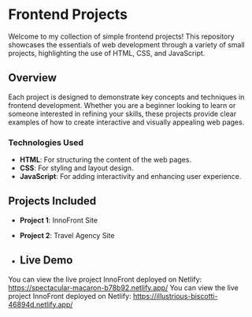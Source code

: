 # Frontend Projects

Welcome to my collection of simple frontend projects! This repository showcases the essentials of web development through a variety of small projects, highlighting the use of HTML, CSS, and JavaScript.

## Overview

Each project is designed to demonstrate key concepts and techniques in frontend development. Whether you are a beginner looking to learn or someone interested in refining your skills, these projects provide clear examples of how to create interactive and visually appealing web pages.

### Technologies Used

- **HTML**: For structuring the content of the web pages.
- **CSS**: For styling and layout design.
- **JavaScript**: For adding interactivity and enhancing user experience.

## Projects Included

- **Project 1**: InnoFront Site
- **Project 2**: Travel Agency Site

- ## Live Demo
You can view the live project InnoFront deployed on Netlify: https://spectacular-macaron-b78b92.netlify.app/
You can view the live project InnoFront deployed on Netlify: https://illustrious-biscotti-46894d.netlify.app/

